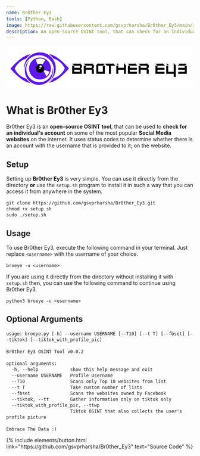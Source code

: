```yaml
---
name: Br0ther Ey3
tools: [Python, Bash]
image: https://raw.githubusercontent.com/gsvprharsha/Br0ther_Ey3/main/imgs/BR0THER%20EY3.png
description: An open-source OSINT tool, that can check for an individual's social media accounts on the internet, using status codes.
---
```


![Br0ther](https://raw.githubusercontent.com/gsvprharsha/Br0ther_Ey3/main/imgs/Br0ther_Ey3.png)

# What is Br0ther Ey3

Br0ther Ey3 is an **open-source OSINT tool**, that can be used to **check for an individual's account** on some of the most popular **Social Media websites** on the internet. It uses status codes to determine whether there is an account with the username that is provided to it; on the website.

## Setup
Setting up **Br0ther Ey3** is very simple. You can use it directly from the directory **or** use the `setup.sh` program to install it in such a way that you can access it from anywhere in the system.

```
git clone https://github.com/gsvprharsha/Br0ther_Ey3.git
chmod +x setup.sh
sudo ./setup.sh
```

## Usage
To use Br0ther Ey3, execute the following command in your terminal. Just replace `<username>` with the username of your choice.
```
broeye -u <username>
```
If you are using it directly from the directory without installing it with `setup.sh` then, you can use the following command to continue using Br0ther Ey3.
```
python3 broeye -u <username>
```
## Optional Arguments 
```
usage: broeye.py [-h] --username USERNAME [--T10] [--t T] [--fbset] [--tiktok] [--tiktok_with_profile_pic]

Br0ther Ey3 OSINT Tool v0.0.2

optional arguments:
  -h, --help            show this help message and exit
  --username USERNAME   Profile Username
  --T10                 Scans only Top 10 websites from list
  --t T                 Take custom number of lists
  --fbset               Scans the websites owned by Facebook
  --tiktok, --tt        Gather information only on tiktok only
  --tiktok_with_profile_pic, --ttwp
                        Tiktok OSINT that also collects the user's profile picture

Embrace The Data :)
```

<p class="text-center">
{% include elements/button.html link="https://github.com/gsvprharsha/Br0ther_Ey3" text="Source Code" %}
</p>
